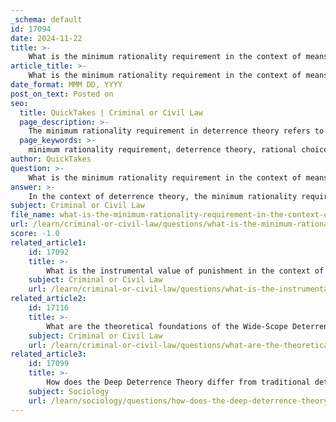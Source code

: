 ```yaml
---
_schema: default
id: 17094
date: 2024-11-22
title: >-
    What is the minimum rationality requirement in the context of means and ends in deterrence?
article_title: >-
    What is the minimum rationality requirement in the context of means and ends in deterrence?
date_format: MMM DD, YYYY
post_on_text: Posted on
seo:
  title: QuickTakes | Criminal or Civil Law
  page_description: >-
    The minimum rationality requirement in deterrence theory refers to the assumption that potential offenders are rational agents who evaluate the costs and benefits of their actions before committing a crime, impacting the effectiveness of deterrence strategies.
  page_keywords: >-
    minimum rationality requirement, deterrence theory, rational choice, cost-benefit analysis, effective deterrence, emotional factors, psychological factors, criminal behavior, punishment, deterrence strategies
author: QuickTakes
question: >-
    What is the minimum rationality requirement in the context of means and ends in deterrence?
answer: >-
    In the context of deterrence theory, the minimum rationality requirement refers to the assumption that potential offenders are rational agents who weigh the costs and benefits of their actions before deciding to commit a crime. This requirement is foundational to both traditional and wide-scope deterrence theories, as it posits that individuals will refrain from criminal behavior if they perceive that the potential costs (such as punishment or retaliation) outweigh the benefits of the crime.\n\nThe minimum rationality requirement encompasses several key aspects:\n\n1. **Rational Choice**: It assumes that individuals make decisions based on a rational evaluation of the consequences. This means that they are capable of understanding the potential outcomes of their actions and can foresee the repercussions of engaging in criminal behavior.\n\n2. **Cost-Benefit Analysis**: Potential offenders are expected to conduct a mental calculation where they assess the likelihood of being caught and punished against the rewards they might gain from the crime. If the perceived risks are high and the rewards are low, rational agents are likely to choose not to commit the crime.\n\n3. **Effective Deterrence**: For deterrence to be effective, the threats of punishment must be credible and significant enough to influence the decision-making process of potential offenders. This requires that the state or authority implementing deterrence measures has the capability to impose costs that are deemed unacceptable by the offender.\n\n4. **Emotional and Psychological Factors**: While the minimum rationality requirement emphasizes rational decision-making, it is also important to consider that emotions and psychological factors can influence behavior. Even rational agents may act irrationally under certain circumstances, which can complicate the effectiveness of deterrence strategies.\n\nIn summary, the minimum rationality requirement in deterrence theory asserts that for deterrence to work, potential offenders must be rational actors who can evaluate the consequences of their actions and make decisions accordingly. This assumption is critical for the implementation of both traditional and wide-scope deterrence strategies.
subject: Criminal or Civil Law
file_name: what-is-the-minimum-rationality-requirement-in-the-context-of-means-and-ends-in-deterrence.md
url: /learn/criminal-or-civil-law/questions/what-is-the-minimum-rationality-requirement-in-the-context-of-means-and-ends-in-deterrence
score: -1.0
related_article1:
    id: 17092
    title: >-
        What is the instrumental value of punishment in the context of deterrence?
    subject: Criminal or Civil Law
    url: /learn/criminal-or-civil-law/questions/what-is-the-instrumental-value-of-punishment-in-the-context-of-deterrence
related_article2:
    id: 17116
    title: >-
        What are the theoretical foundations of the Wide-Scope Deterrence Theory?
    subject: Criminal or Civil Law
    url: /learn/criminal-or-civil-law/questions/what-are-the-theoretical-foundations-of-the-widescope-deterrence-theory
related_article3:
    id: 17099
    title: >-
        How does the Deep Deterrence Theory differ from traditional deterrence theories?
    subject: Sociology
    url: /learn/sociology/questions/how-does-the-deep-deterrence-theory-differ-from-traditional-deterrence-theories
---
```


&nbsp;